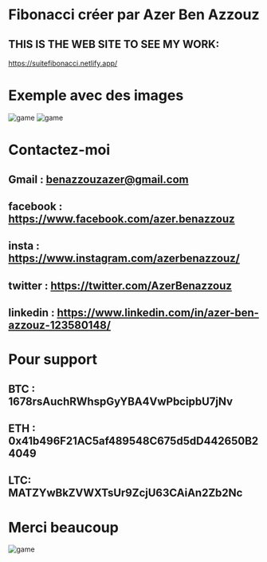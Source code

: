 # Fibonacci créer par Azer Ben Azzouz

## THIS IS THE WEB SITE TO SEE MY WORK:

https://suitefibonacci.netlify.app/

# Exemple avec des images

![game](https://upload.wikimedia.org/wikipedia/commons/thumb/6/6c/PascalFibonacci.svg/310px-PascalFibonacci.svg.png) ![game](http://ekladata.com/AX2GskXtHnG_QwgccvOxQqq1S5Y.png) 

# Contactez-moi

## Gmail : benazzouzazer@gmail.com

## facebook : https://www.facebook.com/azer.benazzouz

## insta : https://www.instagram.com/azerbenazzouz/

## twitter : https://twitter.com/AzerBenazzouz

## linkedin : https://www.linkedin.com/in/azer-ben-azzouz-123580148/

# Pour support

## BTC : 1678rsAuchRWhspGyYBA4VwPbcipbU7jNv 

## ETH : 0x41b496F21AC5af489548C675d5dD442650B24049

## LTC: MATZYwBkZVWXTsUr9ZcjU63CAiAn2Zb2Nc

# Merci beaucoup

![game](https://scontent.ftun7-1.fna.fbcdn.net/v/t1.0-9/118006589_692560511327329_4100356186268019824_n.jpg?_nc_cat=101&ccb=1-3&_nc_sid=09cbfe&_nc_ohc=3ys34z0gEg0AX9aTeRZ&_nc_ht=scontent.ftun7-1.fna&oh=e7f2fd21a87f222107de0961fd25812a&oe=60845F60)

